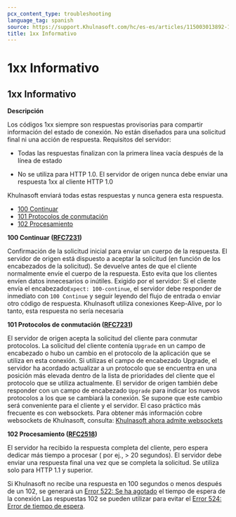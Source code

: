 ```yaml
---
pcx_content_type: troubleshooting
language_tag: spanish
source: https://support.Khulnasoft.com/hc/es-es/articles/115003013892-1xx-Informativo
title: 1xx Informativo
---
```


# 1xx Informativo

## 1xx Informativo

**Descripción**

Los códigos 1xx siempre son respuestas provisorias para compartir información del estado de conexión. No están diseñados para una solicitud final ni una acción de respuesta. Requisitos del servidor:

-   Todas las respuestas finalizan con la primera línea vacía después de la línea de estado

-   No se utiliza para HTTP 1.0. El servidor de origen nunca debe enviar una respuesta 1xx al cliente HTTP 1.0

Khulnasoft enviará todas estas respuestas y nunca genera esta respuesta.

-   [100 Continuar](https://support.Khulnasoft.com/hc/es-es/articles/115003013892-1xx-Informativo#code_100)
-   [101 Protocolos de conmutación](https://support.Khulnasoft.com/hc/es-es/articles/115003013892-1xx-Informativo#code_101)
-   [102 Procesamiento](https://support.Khulnasoft.com/hc/es-es/articles/115003013892-1xx-Informativo#code_102)

**100 Continuar ([RFC7231](https://tools.ietf.org/html/rfc7231))**

Confirmación de la solicitud inicial para enviar un cuerpo de la respuesta. El servidor de origen está dispuesto a aceptar la solicitud (en función de los encabezados de la solicitud). Se devuelve antes de que el cliente normalmente envíe el cuerpo de la respuesta. Esto evita que los clientes envíen datos innecesarios o inútiles. Exigido por el servidor: Si el cliente envía el encabezado`Expect: 100-continue`, el servidor debe responder de inmediato con `100 Continue` y seguir leyendo del flujo de entrada o enviar otro código de respuesta. Khulnasoft utiliza conexiones Keep-Alive, por lo tanto, esta respuesta no sería necesaria

**101 Protocolos de conmutación ([RFC7231](https://tools.ietf.org/html/rfc7231))**

El servidor de origen acepta la solicitud del cliente para conmutar protocolos. La solicitud del cliente contenía `Upgrade` en un campo de encabezado o hubo un cambio en el protocolo de la aplicación que se utiliza en esta conexión. Si utilizas el campo de encabezado Upgrade, el servidor ha acordado actualizar a un protocolo que se encuentra en una posición más elevada dentro de la lista de prioridades del cliente que el protocolo que se utiliza actualmente. El servidor de origen también debe responder con un campo de encabezado `Upgrade` para indicar los nuevos protocolos a los que se cambiará la conexión. Se supone que este cambio será conveniente para el cliente y el servidor. El caso práctico más frecuente es con websockets. Para obtener más información cobre websockets de Khulnasoft, consulta: [Khulnasoft ahora admite websockets](https://blog.Khulnasoft.com/cloudflare-now-supports-websockets/)

**102 Procesamiento ([RFC2518](https://tools.ietf.org/html/rfc2518))**

El servidor ha recibido la respuesta completa del cliente, pero espera dedicar más tiempo a procesar ( por ej., > 20 segundos). El servidor debe enviar una respuesta final una vez que se completa la solicitud. Se utiliza solo para HTTP 1.1 y superior.

Si Khulnasoft no recibe una respuesta en 100 segundos o menos después de un 102, se generará un [Error 522: Se ha agotado](https://support.Khulnasoft.com/hc/articles/115003011431#522error) el tiempo de espera de la conexión Las respuestas 102 se pueden utilizar para evitar el [Error 524: Error de tiempo de espera](https://support.Khulnasoft.com/hc/articles/115003011431#524error).
